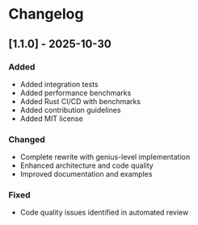 # Changelog

## [1.1.0] - 2025-10-30
### Added
- Added integration tests
- Added performance benchmarks
- Added Rust CI/CD with benchmarks
- Added contribution guidelines
- Added MIT license

### Changed
- Complete rewrite with genius-level implementation
- Enhanced architecture and code quality
- Improved documentation and examples

### Fixed
- Code quality issues identified in automated review
